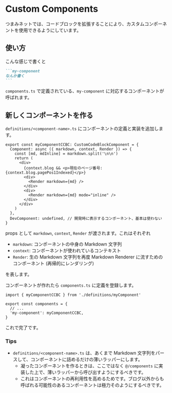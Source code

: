 # Custom Components

つまみネットでは、コードブロックを拡張することにより、カスタムコンポーネントを使用できるようにしています。

## 使い方

こんな感じで書くと

````markdown
```my-component
なんか書く
```
````

`components.ts` で定義されている、`my-component` に対応するコンポーネントが呼ばれます。


## 新しくコンポーネントを作る

`definitions/<component-name>.ts` にコンポーネントの定義と実装を追加します。

```tsx
export const myComponentCCBC: CustomCodeBlockComponent = {
  Component: async ({ markdown, context, Render }) => {
    const [md, mdInline] = markdown.split('\n\n')
    return (
      <div>
        {context.blog && <p>現在のページ番号: {context.blog.pagePos1Indexed}</p>}
        <div>
          <Render markdown={md} />
        </div>
        <div>
          <Render markdown={md} mode="inline" />
        </div>
      </div>
    )
  },
  DevComponent: undefined, // 開発時に表示するコンポーネント、基本は使わない
}
```

props として `markdown`, `context`, `Render` が渡されます。これはそれぞれ

- `markdown`: コンポーネントの中身の Markdown 文字列
- `context`: コンポーネントが使われているコンテキスト
- `Render`: 生の Markdown 文字列を再度 Markdown Renderer に流すためのコンポーネント (再帰的にレンダリング)

を表します。

コンポーネントが作れたら `components.ts` に定義を登録します。

```tsx
import { myComponentCCBC } from './definitions/myComponent'

export const components = {
  // ...
  'my-component': myComponentCCBC,
}
```

これで完了です。

### Tips

- `definitions/<component-name>.ts` は、あくまで Markdown 文字列をパースして、コンポーネントに詰めるだけの薄いラッパーにします。
  - 凝ったコンポーネントを作るときは、ここではなく `@/components` に実装した上で、薄いラッパーから呼び出すようにするべきです。
  - これはコンポーネントの再利用性を高めるためです。ブログ以外からも呼ばれる可能性のあるコンポーネントは極力そのようにするべきです。
